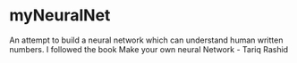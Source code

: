 # myNeuralNet
An attempt to build a neural network which can understand human written numbers. I followed the book Make your own neural Network - Tariq Rashid
